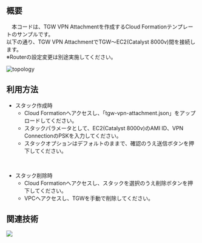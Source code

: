 ## 概要
　本コードは、TGW VPN Attachmentを作成するCloud Formationテンプレートのサンプルです。<br/>
以下の通り、TGW VPN AttachmentでTGW～EC2(Catalyst 8000v)間を接続します。<br/>
※Routerの設定変更は別途実施してください。<br/>

![topology](https://github.com/yamamototis1105/aws-cfn-tgw-vpn-attachment/assets/114621183/2dc90592-ef49-416a-92f9-e835e6558614)

## 利用方法
* スタック作成時
  * Cloud Formationへアクセスし、「tgw-vpn-attachment.json」をアップロードしてください。
  * スタックパラメータとして、EC2(Catalyst 8000v)のAMI ID、VPN ConnectionのPSKを入力してください。
  * スタックオプションはデフォルトのままで、確認のうえ送信ボタンを押下してください。
<br/>

* スタック削除時
  * Cloud Formationへアクセスし、スタックを選択のうえ削除ボタンを押下してください。
  * VPCへアクセスし、TGWを手動で削除してください。

## 関連技術
<img src="https://img.shields.io/badge/AWS-Cloud_Formation-blue"></img>


